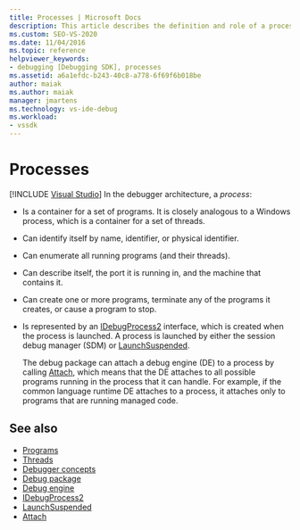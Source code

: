 ```yaml
---
title: Processes | Microsoft Docs
description: This article describes the definition and role of a process in the debugger architecture in Visual Studio.
ms.custom: SEO-VS-2020
ms.date: 11/04/2016
ms.topic: reference
helpviewer_keywords:
- debugging [Debugging SDK], processes
ms.assetid: a6a1efdc-b243-40c8-a778-6f69f6b018be
author: maiak
ms.author: maiak
manager: jmartens
ms.technology: vs-ide-debug
ms.workload:
- vssdk
---
```

# Processes

 [!INCLUDE [Visual Studio](~/includes/applies-to-version/vs-windows-only.md)]
In the debugger architecture, a *process*:

- Is a container for a set of programs. It is closely analogous to a Windows process, which is a container for a set of threads.

- Can identify itself by name, identifier, or physical identifier.

- Can enumerate all running programs (and their threads).

- Can describe itself, the port it is running in, and the machine that contains it.

- Can create one or more programs, terminate any of the programs it creates, or cause a program to stop.

- Is represented by an [IDebugProcess2](../../extensibility/debugger/reference/idebugprocess2.md) interface, which is created when the process is launched. A process is launched by either the session debug manager (SDM) or [LaunchSuspended](../../extensibility/debugger/reference/idebugenginelaunch2-launchsuspended.md).

  The debug package can attach a debug engine (DE) to a process by calling [Attach](../../extensibility/debugger/reference/idebugprocess2-attach.md), which means that the DE attaches to all possible programs running in the process that it can handle. For example, if the common language runtime DE attaches to a process, it attaches only to programs that are running managed code.

## See also
- [Programs](../../extensibility/debugger/programs.md)
- [Threads](../../extensibility/debugger/threads.md)
- [Debugger concepts](../../extensibility/debugger/debugger-concepts.md)
- [Debug package](../../extensibility/debugger/debug-package.md)
- [Debug engine](../../extensibility/debugger/debug-engine.md)
- [IDebugProcess2](../../extensibility/debugger/reference/idebugprocess2.md)
- [LaunchSuspended](../../extensibility/debugger/reference/idebugenginelaunch2-launchsuspended.md)
- [Attach](../../extensibility/debugger/reference/idebugprocess2-attach.md)
